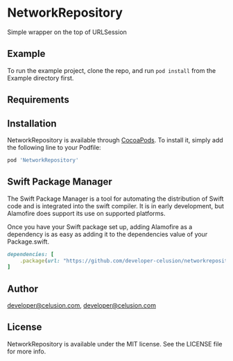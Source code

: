 # NetworkRepository

Simple wrapper on the top of URLSession

## Example

To run the example project, clone the repo, and run `pod install` from the Example directory first.

## Requirements

## Installation

NetworkRepository is available through [CocoaPods](http://cocoapods.org). To install
it, simply add the following line to your Podfile:

```ruby
pod 'NetworkRepository'
```

## Swift Package Manager

The Swift Package Manager is a tool for automating the distribution of Swift code and is integrated into the swift compiler. It is in early development, but Alamofire does support its use on supported platforms.

Once you have your Swift package set up, adding Alamofire as a dependency is as easy as adding it to the dependencies value of your Package.swift.

```ruby
dependencies: [
    .package(url: "https://github.com/developer-celusion/networkrepository.git", from: "1.1.0")
]
```

## Author

developer@celusion.com, developer@celusion.com

## License

NetworkRepository is available under the MIT license. See the LICENSE file for more info.

